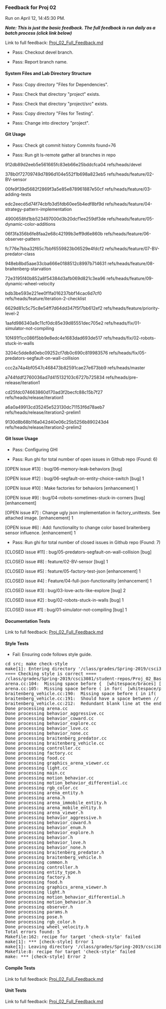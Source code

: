 ### Feedback for Proj 02

Run on April 12, 14:45:30 PM.


***Note: This is just the basic feedback.  The full feedback is run daily as a batch process (click link below)***


Link to full feedback: [Proj_02_Full_Feedback.md](Proj_02_Full_Feedback.md)

+ Pass: Checkout devel branch.



+ Pass: Report branch name.




#### System Files and Lab Directory Structure

+ Pass: Copy directory "Files for Dependencies".



+ Pass: Check that directory "project" exists.

+ Pass: Check that directory "project/src" exists.

+ Pass: Copy directory "Files for Testing".



+ Pass: Change into directory "project".


#### Git Usage

+ Pass: Check git commit history
Commits found=76

+ Pass: Run git ls-remote gather all branches in repo

912db89d2eeb5e561665fc83eb66e25bddcfca04	refs/heads/devel

378b0f72709749d7896d104e552f1b698a823eb5	refs/heads/feature/02-BV-sensor

00fe9f39d5682f2869f3a5e85e878961887e50cf	refs/heads/feature/03-adding-tests

edc2eecd5d74f74cbfb3d5fdb60ee5b4edf8bf9d	refs/heads/feature/04-strategy-pattern-implementation

4900658fd1bb523497000d3b20dcf1ee259df3de	refs/heads/feature/05-dynamic-color-additions

06f3fa356b6fe8faa2e68c42199b3eff9d6e860b	refs/heads/feature/06-observer-pattern

fc776e7bba32f65c7bbf6559823b06529e4fdcf2	refs/heads/feature/07-BV-predator-class

948eb8bd5aae33cba666e0188512c8997b714631	refs/heads/feature/08-braitenberg-starvation

72e3195f40b852a8f54384d3afb069d821c3ea96	refs/heads/feature/09-dynamic-wheel-velocity

bdb3be593e221ee0f1fa016237bbf14cac6d7cf0	refs/heads/feature/iteration-2-checklist

6629d81c5c75c8e54ff7d64dd347f5f7bb612ef2	refs/heads/feature/priority-level-2

1aafd986340a9c11cf0dc85e39d85551dec705e2	refs/heads/fix/01-simulator-not-compiling

10f491f1cc086f5bb9e8edc4e1683dad693de517	refs/heads/fix/02-robots-stuck-in-walls

3204c5dde8d0ebc09252cf7db0c690c819983576	refs/heads/fix/05-predators-segfault-on-wall-collision

ccc2a74a4bf0547c468473b82591cae27e673bb9	refs/heads/master

a744fddf2760036ad7d415132103c6727b725834	refs/heads/pre-release/iteration1

cd25fdc074663860d170ad3f2becfc88c15b7f27	refs/heads/release/iteration1

a6a0a49913cd35245e523130dc71153f6d78aeb7	refs/heads/release/iteration2-prelim1

9130d8b68b116a042d40e06c25b5256b890243d4	refs/heads/release/iteration2-prelim2




#### Git Issue Usage

+ Pass: Configuring GHI

+ Pass: Run ghi for total number of open issues in Github repo (Found: 6)

[OPEN issue #13] :  bug/06-memory-leak-behaviors [bug]

[OPEN issue #12] :  bug/06-segfault-on-entity-choice-switch [bug] 1

[OPEN issue #10] :  Make factories for behaviors  [enhancement] 1

[OPEN issue #9] :  bug/04-robots-sometimes-stuck-in-corners [bug] [enhancement]

[OPEN issue #7] :  Change ugly json implementation in factory_unittests. See attached image. [enhancement] 1

[OPEN issue #6] :  Add: functionality to change color based braitenberg sensor influence. [enhancement] 1





+ Pass: Run ghi for total number of closed issues in Github repo (Found: 7)

[CLOSED issue #11] :  bug/05-predators-segfault-on-wall-collision [bug]

[CLOSED issue #8] :  feature/02-BV-sensor [bug] 1

[CLOSED issue #5] :  feature/05-factory-test-json [enhancement] 1

[CLOSED issue #4] :  Feature/04-full-json-functionality [enhancement] 1

[CLOSED issue #3] :  bug/03-love-acts-like-explore [bug] 2

[CLOSED issue #2] :  bug/02-robots-stuck-in-walls [bug] 1

[CLOSED issue #1] :  bug/01-simulator-not-compiling [bug] 1






#### Documentation Tests


Link to full feedback: [Proj_02_Full_Feedback.md](Proj_02_Full_Feedback.md)


#### Style Tests

+ Fail: Ensuring code follows style guide.

<pre>cd src; make check-style
make[1]: Entering directory '/class/grades/Spring-2019/csci3081/student-repos/Proj_02_Basic_Feedback/repo-strob105/project/src'
==== Checking style is correct ====
/class/grades/Spring-2019/csci3081/student-repos/Proj_02_Basic_Feedback/repo-strob105/cpplint/cpplint.py --root=.. *.cc *.h
arena.cc:104:  Missing space before {  [whitespace/braces] [5]
arena.cc:105:  Missing space before ( in for(  [whitespace/parens] [5]
braitenberg_vehicle.cc:190:  Missing space before ( in if(  [whitespace/parens] [5]
braitenberg_vehicle.cc:191:  Should have a space between // and comment  [whitespace/comments] [4]
braitenberg_vehicle.cc:212:  Redundant blank line at the end of a code block should be deleted.  [whitespace/blank_line] [3]
Done processing arena.cc
Done processing behavior_aggressive.cc
Done processing behavior_coward.cc
Done processing behavior_explore.cc
Done processing behavior_love.cc
Done processing behavior_none.cc
Done processing braitenberg_predator.cc
Done processing braitenberg_vehicle.cc
Done processing controller.cc
Done processing factory.cc
Done processing food.cc
Done processing graphics_arena_viewer.cc
Done processing light.cc
Done processing main.cc
Done processing motion_behavior.cc
Done processing motion_behavior_differential.cc
Done processing rgb_color.cc
Done processing arena_entity.h
Done processing arena.h
Done processing arena_immobile_entity.h
Done processing arena_mobile_entity.h
Done processing arena_viewer.h
Done processing behavior_aggressive.h
Done processing behavior_coward.h
Done processing behavior_enum.h
Done processing behavior_explore.h
Done processing behavior.h
Done processing behavior_love.h
Done processing behavior_none.h
Done processing braitenberg_predator.h
Done processing braitenberg_vehicle.h
Done processing common.h
Done processing controller.h
Done processing entity_type.h
Done processing factory.h
Done processing food.h
Done processing graphics_arena_viewer.h
Done processing light.h
Done processing motion_behavior_differential.h
Done processing motion_behavior.h
Done processing observer.h
Done processing params.h
Done processing pose.h
Done processing rgb_color.h
Done processing wheel_velocity.h
Total errors found: 5
Makefile:162: recipe for target 'check-style' failed
make[1]: *** [check-style] Error 1
make[1]: Leaving directory '/class/grades/Spring-2019/csci3081/student-repos/Proj_02_Basic_Feedback/repo-strob105/project/src'
Makefile:8: recipe for target 'check-style' failed
make: *** [check-style] Error 2
</pre>




#### Compile Tests


Link to full feedback: [Proj_02_Full_Feedback.md](Proj_02_Full_Feedback.md)


#### Unit Tests


Link to full feedback: [Proj_02_Full_Feedback.md](Proj_02_Full_Feedback.md)

